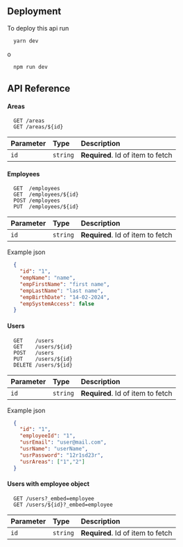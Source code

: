 ## Deployment

To deploy this api run

```bash
  yarn dev
```
o
```bash
  npm run dev
```

## API Reference

#### Areas

```http
  GET /areas
  GET /areas/${id}
```

| Parameter | Type     | Description                       |
| :-------- | :------- | :-------------------------------- |
| `id`      | `string` | **Required**. Id of item to fetch |

#### Employees

```http
  GET  /employees
  GET  /employees/${id}
  POST /employees
  PUT  /employees/${id}
```

| Parameter | Type     | Description                       |
| :-------- | :------- | :-------------------------------- |
| `id`      | `string` | **Required**. Id of item to fetch |

Example json

```json
  {
    "id": "1",
    "empName": "name",
    "empFirstName": "first name",
    "empLastName": "last name",
    "empBirthDate": "14-02-2024",
    "empSystemAccess": false
  }
```

#### Users

```http
  GET    /users
  GET    /users/${id}
  POST   /users
  PUT    /users/${id}
  DELETE /users/${id}
```

| Parameter | Type     | Description                       |
| :-------- | :------- | :-------------------------------- |
| `id`      | `string` | **Required**. Id of item to fetch |

Example json

```json
  {
    "id": "1",
    "employeeId": "1",
    "usrEmail": "user@mail.com",
    "usrName": "userName",
    "usrPassword": "12r1sd23r",
    "usrAreas": ["1","2"]
  }
```

#### Users with employee object

```http
  GET /users?_embed=employee
  GET /users/${id}?_embed=employee
```

| Parameter | Type     | Description                       |
| :-------- | :------- | :-------------------------------- |
| `id`      | `string` | **Required**. Id of item to fetch |
